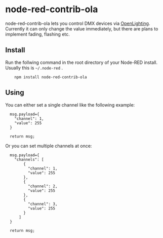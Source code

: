 # node-red-contrib-ola

node-red-contrib-ola lets you control DMX devices via [OpenLighting](https://www.openlighting.org/). Currently it can only change the value immediately, but there are plans to implement fading, flashing etc.

## Install

Run the follwing command in the root directory of your Node-RED install.
Usually this is `~/.node-red` .
```
    npm install node-red-contrib-ola
```

## Using

You can either set a single channel like the following example:

      msg.payload={
        "channel": 1,
        "value": 255
      }
      
      return msg;

Or you can set multiple channels at once:


      msg.payload={
        "channels": [
            {
              "channel": 1,
              "value": 255
            },
            {
              "channel": 2,
              "value": 255
            },
            {
              "channel": 3,
              "value": 255
            }
          ]
      }
      
      return msg;
